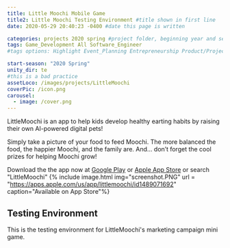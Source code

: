 ```yaml
---
title: Little Moochi Mobile Game
title2: Little Moochi Testing Environment #title shown in first line
date: 2020-05-29 20:40:23 -0400 #date this page is written

categories: projects 2020 spring #project folder, beginning year and season
tags: Game_Development All Software_Engineer
#tags options: Highlight Event_Planning Entrepreneurship Product/Project_Management Game_Development Marketing Negotiation  Web_Design

start-season: "2020 Spring"
unity_dir: te
#this is a bad practice
assetLoco: /images/projects/LittleMoochi
coverPic: /icon.png
carousel:
  - image: /cover.png
---
```


LittleMoochi is an app to help kids develop healthy earting habits by raising their own AI-powered digital pets!

Simply take a picture of your food to feed Moochi. The more balanced the food, the happier Moochi, and the family are. And… don’t forget the cool prizes for helping Moochi grow!

Download the the app now at [Google Play](https://play.google.com/store/apps/details?id=com.LittleMoochi.LittleMoochi.Beta&hl=en) or [Apple App Store](https://apps.apple.com/us/app/littlemoochi/id1489071692) or search "LittleMoochi"
{% include image.html img="screenshot.PNG"  url = "https://apps.apple.com/us/app/littlemoochi/id1489071692" caption="Available on App Store"%}

## Testing Environment
This is the testing environment for LittleMoochi's marketing campaign mini game.


